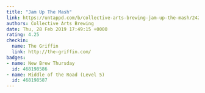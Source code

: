 ```yaml
---
title: "Jam Up The Mash"
link: https://untappd.com/b/collective-arts-brewing-jam-up-the-mash/2429039
authors: Collective Arts Brewing
date: Thu, 28 Feb 2019 17:49:15 +0000
rating: 4.25
checkin:
  name: The Griffin
  link: http://the-griffin.com/
badges:
- name: New Brew Thursday
  id: 468198586
- name: Middle of the Road (Level 5)
  id: 468198587
---
```

